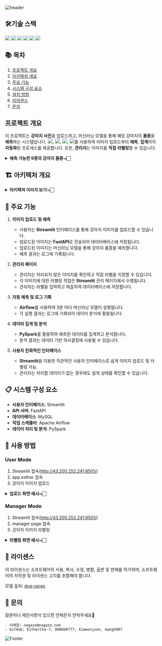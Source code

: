 ![header](https://capsule-render.vercel.app/api?type=waving&color=87CEEB&height=300&section=header&text=Welcome!&desc=This%20is%20Dog%20Image%20Classification🐶&fontSize=60&descSize=30&fontColor=ffffff&fontAlignY=40)

## 🛠️기술 스택
<img src="https://img.shields.io/badge/Python-3.8%2B-3776AB?style=flat&logo=Python&logoColor=F5F7F8"/>  <img src="https://img.shields.io/badge/Streamlit-1.39.0%2B-FF4B4B?style=flat&logo=Streamlit&logoColor=white"/>  <img src="https://img.shields.io/badge/FastAPI-0.115.0%2B-009688?style=flat&logo=FastAPI&logoColor=white"/>  <img src="https://img.shields.io/badge/Apache_Airflow-017CEE?style=flat&logo=Apache-Airflow&logoColor=white"/>  <img src="https://img.shields.io/badge/PySpark-3.x-E25A1C?style=flat&logo=Apache-Spark&logoColor=white"/>  <img src="https://img.shields.io/badge/PyMySQL-1.1.1%2B-4479A1?style=flat&logo=MySQL&logoColor=white"/>


## 📚 목차
1. [프로젝트 개요](#프로젝트-개요)
2. [아키텍처 개요](#🏗️-아키텍처-개요)
3. [주요 기능](#🎯-주요-기능)
4. [시스템 구성 요소](#📋-시스템-구성-요소)
5. [설치 방법](#🚀-사용-방법)
6. [라이센스](#📄-라이센스) 
7. [문의](#💬-문의)

## 프로젝트 개요
이 프로젝트는 **강아지 사진**을 업로드하고, 머신러닝 모델을 통해 해당 강아지의 **품종**을 **예측**하는 시스템입니다. <img src="https://img.shields.io/badge/Streamlit-FF4B4B?style=flat&logo=Streamlit&logoColor=white"/>, <img src="https://img.shields.io/badge/FastAPI-009688?style=flat&logo=FastAPI&logoColor=white"/>, <img src="https://img.shields.io/badge/Apache_Airflow-017CEE?style=flat&logo=Apache-Airflow&logoColor=white"/>, <img src="https://img.shields.io/badge/PySpark-E25A1C?style=flat&logo=Apache-Spark&logoColor=white"/>를 사용하여 이미지 업로드부터 **예측**, **집계**까지 **자동화**된 프로세스를 제공합니다. 또한, **관리자**는 이미지를 **직접 라벨링**할 수 있습니다.
<details>
  <summary><strong>예측 가능한 9종의 강아지 품종👈🏻</strong></summary>

  ![image](https://github.com/user-attachments/assets/1ef15084-3e1f-43c6-8612-b30e80ef475c)

</details>

## 🏗️ 아키텍처 개요
<details>
  <summary><strong>아키텍처 이미지 보기👈🏻</strong></summary>

  ![image](https://github.com/user-attachments/assets/02ea2818-bd7f-433e-abbf-4cda26aa7eb9)

</details>

## 🎯 주요 기능

1. **이미지 업로드 및 예측**
   - 사용자는 **Streamlit** 인터페이스를 통해 강아지 이미지를 업로드할 수 있습니다.
   - 업로드된 이미지는 **FastAPI**로 전송되어 데이터베이스에 저장됩니다.
   - 업로드된 이미지는 머신러닝 모델을 통해 강아지 품종을 예측합니다.
   - 예측 결과는 로그에 기록됩니다.

2. **관리자 페이지**
   - 관리자는 처리되지 않은 이미지를 확인하고 직접 라벨을 지정할 수 있습니다.
   - 각 이미지에 대한 라벨링 작업은 **Streamlit** 관리 페이지에서 수행됩니다.
   - 관리자는 라벨을 입력하고 제출하여 데이터베이스에 저장합니다.

3. **자동 예측 및 로그 기록**
   - **Airflow**를 사용하여 3분 마다  머신러닝 모델이 실행됩니다.
   - 각 실행 결과는 로그에 기록되어 데이터 분석에 활용됩니다.

4. **데이터 집계 및 분석**
   - **PySpark**를 활용하여 예측된 데이터를 집계하고 분석합니다.
   - 분석 결과는 데이터 기반 의사결정에 사용될 수 있습니다.

5. **사용자 친화적인 인터페이스**
   - **Streamlit**을 이용한 직관적인 사용자 인터페이스로 쉽게 이미지 업로드 및 라벨링 가능.
   - 관리자는 처리할 데이터가 없는 경우에도 쉽게 상태를 확인할 수 있습니다.

## 📋 시스템 구성 요소

- **사용자 인터페이스**: Streamlit
- **API 서버**: FastAPI
- **데이터베이스**: MySQL
- **작업 스케줄러**: Apache Airflow
- **데이터 처리 및 분석**: PySpark

## 🚀 사용 방법

### User Mode
1. Streamlit 접속(http://43.200.252.241:8501/)
2. app esther 접속
3. 강아지 이미지 업로드
<details>
  <summary><strong>업로드 화면 예시👈🏻</strong></summary>

  ![image](https://github.com/user-attachments/assets/024a9af0-61a6-4385-8bea-d159b3cae77a)

</details>   

### Manager Mode
1. Streamlit 접속(http://43.200.252.241:8501/)
2. manager page 접속
3. 강아지 이미지 라벨링
<details>
  <summary><strong>라벨링 화면 예시👈🏻</strong></summary>

  ![image](https://github.com/user-attachments/assets/614f71e9-fee3-4ea5-826b-5b92d3deda6d)

</details>


## 📄 라이센스
이 라이센스는 소프트웨어의 사용, 복사, 수정, 병합, 출판 및 판매를 허가하며, 소프트웨어의 저작권 및 라이센스 고지를 포함해야 합니다.

모델 출처: [dog-races](https://huggingface.co/roschmid/dog-races)
## 💬 문의

질문이나 제안사항이 있으면 언제든지 연락주세요🙋
```
- 이메일: nagazo@nagazo.com
- GitHub: EstherCho-7, DONGUK777, Kimwonjoon, mangG907 
```

![Footer](https://capsule-render.vercel.app/api?type=waving&color=87CEEB&height=200&section=footer)
